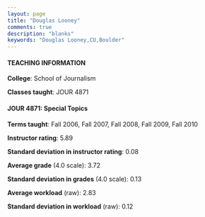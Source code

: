 ```yaml
---
layout: page
title: "Douglas Looney" 
comments: true
description: "blanks"
keywords: "Douglas Looney,CU,Boulder"
---
```

<head>
<script src="https://ajax.googleapis.com/ajax/libs/jquery/2.1.3/jquery.min.js"></script>
<script src="https://dl.dropboxusercontent.com/s/pc42nxpaw1ea4o9/highcharts.js?dl=0"></script>
<!-- <script src="../assets/js/highcharts.js"></script> -->
<style type="text/css">@font-face {
	font-family: "Bebas Neue";
	src: url(https://www.filehosting.org/file/details/544349/BebasNeue Regular.otf) format("opentype");
	}
	h1.Bebas { 
		font-family: "Bebas Neue", Verdana, Tahoma;
	}
</style>
</head>
	   
#### TEACHING INFORMATION

**College**: School of Journalism

**Classes taught**: JOUR 4871

#### JOUR 4871: Special Topics

**Terms taught**: Fall 2006, Fall 2007, Fall 2008, Fall 2009, Fall 2010

**Instructor rating**: 5.89

**Standard deviation in instructor rating**: 0.08

**Average grade** (4.0 scale): 3.72

**Standard deviation in grades** (4.0 scale): 0.13

**Average workload** (raw): 2.83

**Standard deviation in workload** (raw): 0.12

